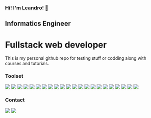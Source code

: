 ### Hi! I'm Leandro! 👋

## Informatics Engineer

# Fullstack web developer

This is my personal github repo for testing stuff or codding along with courses and tutorials.

### Toolset

<img src="https://img.shields.io/badge/html5%20-%23E34F26.svg?&style=for-the-badge&logo=html5&logoColor=white"/> <img src="https://img.shields.io/badge/css3%20-%231572B6.svg?&style=for-the-badge&logo=css3&logoColor=white"/> <img src="https://img.shields.io/badge/javascript%20-%23323330.svg?&style=for-the-badge&logo=javascript&logoColor=%23F7DF1E"/>  <img src="https://img.shields.io/badge/react%20-%2320232a.svg?&style=for-the-badge&logo=react&logoColor=%2361DAFB"/> <img src="https://img.shields.io/badge/redux%20-%23593d88.svg?&style=for-the-badge&logo=redux&logoColor=white"/> <img src="https://img.shields.io/badge/react-testinglibrary%20-%2361DAFB.svg?&amp;style=for-the-badge&amp;logo=react&amp;logoColor=white"> <img src="https://img.shields.io/badge/jquery%20-%230769AD.svg?&style=for-the-badge&logo=jquery&logoColor=white"/> <img src="https://img.shields.io/badge/php-%23777BB4.svg?&style=for-the-badge&logo=php&logoColor=white"/>
 <img src="https://img.shields.io/badge/laravel%20-%23FF2D20.svg?&style=for-the-badge&logo=laravel&logoColor=white"/> <img src="https://img.shields.io/badge/SASS%20-hotpink.svg?&style=for-the-badge&logo=SASS&logoColor=white"/> <img src="https://img.shields.io/badge/tailwindcss%20-%2338B2AC.svg?&style=for-the-badge&logo=tailwind-css&logoColor=white"/> <img src="https://img.shields.io/badge/bootstrap%20-%23563D7C.svg?&style=for-the-badge&logo=bootstrap&logoColor=white"/> <img src="https://img.shields.io/badge/java-%23ED8B00.svg?&style=for-the-badge&logo=java&logoColor=white"/> <img src="https://img.shields.io/badge/android-%233DDC84.svg?&style=for-the-badge&logo=android&logoColor=white"/> <img src="https://img.shields.io/badge/git%20-%23F05033.svg?&style=for-the-badge&logo=git&logoColor=white"/> <img src="https://img.shields.io/badge/apache%20-%23D42029.svg?&style=for-the-badge&logo=apache&logoColor=white"/> <img src="https://img.shields.io/badge/mysql-%2300f.svg?&style=for-the-badge&logo=mysql&logoColor=white"/> <img src ="https://img.shields.io/badge/sqlite-%2307405e.svg?&style=for-the-badge&logo=sqlite&logoColor=white"/> <img src="https://img.shields.io/badge/npm%20-%23CC3534.svg?&amp;style=for-the-badge&amp;logo=npm&amp;logoColor=white"> <img src="https://img.shields.io/badge/linux%20-%23FFCF1E.svg?&amp;style=for-the-badge&amp;logo=linux&amp;logoColor=black"> <img src="https://img.shields.io/badge/ubuntu%20-%23E95420.svg?&amp;style=for-the-badge&amp;logo=ubuntu&amp;logoColor=white"> <img src="https://img.shields.io/badge/API-REST%20-%2338B2AC.svg?&amp;style=for-the-badge&amp;logo=database&amp;logoColor=white">
 
 
### Contact
[<img src="https://img.shields.io/badge/linkedin%20-%230077B5.svg?&style=for-the-badge&logo=linkedin&logoColor=white"/>](https://www.linkedin.com/in/leandro-suero/ "View my professional profile")
[<img src="https://img.shields.io/badge/website%20-%23323330.svg?&style=for-the-badge&logo=github&logoColor=white"/>](https://leandro-suero.github.io/ "View my personal website")




<!--
**Leandro-Suero/Leandro-Suero** is a ✨ _special_ ✨ repository because its `README.md` (this file) appears on your GitHub profile.

Here are some ideas to get you started:

- 🔭 I’m currently working on ...
- 🌱 I’m currently learning ...
- 👯 I’m looking to collaborate on ...
- 🤔 I’m looking for help with ...
- 💬 Ask me about ...
- 📫 How to reach me: ...
- 😄 Pronouns: ...
- ⚡ Fun fact: ...
-->
